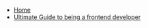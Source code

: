 * [Home](/)
* [Ultimate Guide to being a frontend developer](/guides/web-frontend-ultimate "Front end development")